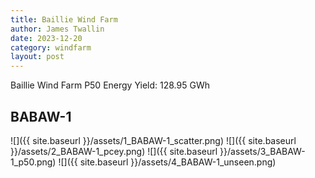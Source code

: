```yaml
---
title: Baillie Wind Farm
author: James Twallin
date: 2023-12-20
category: windfarm
layout: post
---
```

Baillie Wind Farm P50 Energy Yield: 128.95 GWh

BABAW-1
-------------
![]({{ site.baseurl }}/assets/1_BABAW-1_scatter.png)
![]({{ site.baseurl }}/assets/2_BABAW-1_pcey.png)
![]({{ site.baseurl }}/assets/3_BABAW-1_p50.png)
![]({{ site.baseurl }}/assets/4_BABAW-1_unseen.png)

